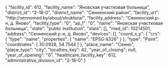 {
    "facility_id": 612,
    "facility_name": "Яновская участковая больница",
    "district_id": "2-18-0",
    "district_name": "Сенненский район",
    "facility_url": "http:\/\/sennomed.by\/about\/struktura\/",
    "facility_address": "Сенненский р-н, д. Яново",
    "facility_type": "0",
    "ap_1": "0",
    "name": "Яновская участковая больница",
    "state": "public institution",
    "stats": [],
    "med_id": 10214501,
    "address": "Сенненский р-н, д. Яново",
    "devices": [],
    "coord_x_y": {
        "crs": {
            "type": "name",
            "properties": {
                "name": "EPSG:4326"
            }
        },
        "type": "Point",
        "coordinates": [
            30.0928,
            54.7544
        ]
    },
    "place_name": "Сенно",
    "place_type": "city",
    "localties_key": 42,
    "year_of_closing": null,
    "year_of_opening": "0",
    "healthcare_facility_key": 612,
    "administrative_division_id": "2-18-0"
}